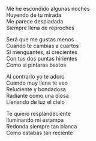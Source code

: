 Me he escondido algunas noches  
Huyendo de tu mirada  
Me parece despiadada  
Siempre llena de reproches  

Será que me gustas menos  
Cuando te cambias a cuartos  
Si menguantes, si crecientes  
Con tus dos puntas hirientes  
Como si pintaras bastos  

Al contrario yo te adoro  
Cuando muy llena te veo  
Reluciente y bondadosa  
Radiante como una diosa  
Llenando de luz el cielo  

Te quiero resplandeciente  
Iluminando mi estampa  
Redonda siempre tan blanca  
Como estabas tan reciente  